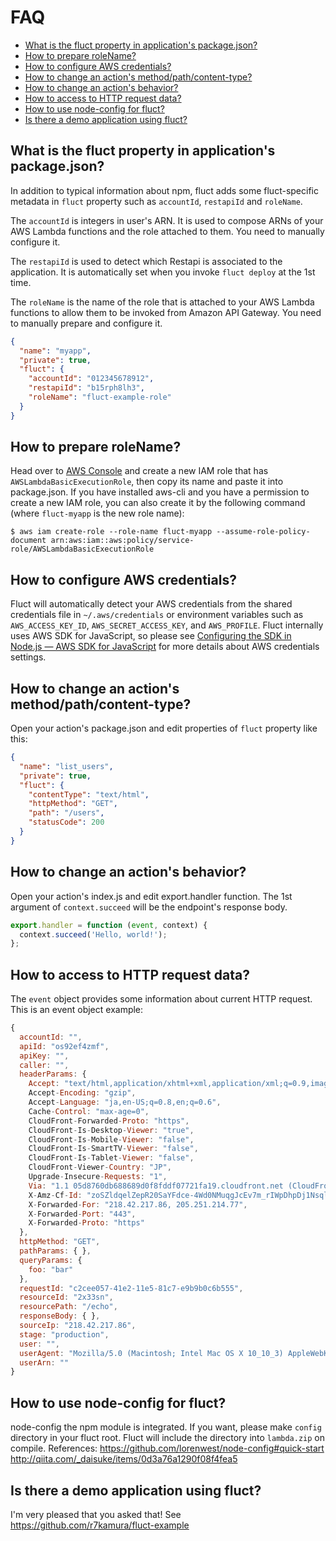 # FAQ
- [What is the fluct property in application's package.json?](#what-is-the-fluct-property-in-applications-packagejson)
- [How to prepare roleName?](#how-to-prepare-rolename)
- [How to configure AWS credentials?](#how-to-configure-aws-credentials)
- [How to change an action's method/path/content-type?](#how-to-change-an-actions-methodpathcontent-type)
- [How to change an action's behavior?](#how-to-change-an-actions-behavior)
- [How to access to HTTP request data?](#how-to-access-to-http-request-data)
- [How to use node-config for fluct?](#how-to-use-node-config-for-fluct)
- [Is there a demo application using fluct?](#is-there-a-demo-application-using-fluct)

## What is the fluct property in application's package.json?
In addition to typical information about npm,
fluct adds some fluct-specific metadata in `fluct` property such as `accountId`, `restapiId` and `roleName`.

The `accountId` is integers in user's ARN. It is used to compose ARNs of your AWS Lambda functions and the role attached to them. You need to manually configure it.

The `restapiId` is used to detect which Restapi is associated to the application. It is automatically set when you invoke `fluct deploy` at the 1st time.

The `roleName` is the name of the role that is attached to your AWS Lambda functions to allow them to be invoked from Amazon API Gateway. You need to manually prepare and configure it.

```json
{
  "name": "myapp",
  "private": true,
  "fluct": {
    "accountId": "012345678912",
    "restapiId": "b15rph8lh3",
    "roleName": "fluct-example-role"
  }
}
```

## How to prepare roleName?
Head over to [AWS Console](https://console.aws.amazon.com) and create a new IAM role
that has `AWSLambdaBasicExecutionRole`, then copy its name and paste it into package.json.
If you have installed aws-cli and you have a permission to create a new IAM role,
you can also create it by the following command (where `fluct-myapp` is the new role name):

```
$ aws iam create-role --role-name fluct-myapp --assume-role-policy-document arn:aws:iam::aws:policy/service-role/AWSLambdaBasicExecutionRole
```

## How to configure AWS credentials?
Fluct will automatically detect your AWS credentials from the shared credentials file in
`~/.aws/credentials` or environment variables such as `AWS_ACCESS_KEY_ID`, `AWS_SECRET_ACCESS_KEY`,
and `AWS_PROFILE`. Fluct internally uses AWS SDK for JavaScript, so please see
[Configuring the SDK in Node.js — AWS SDK for JavaScript](http://docs.aws.amazon.com/AWSJavaScriptSDK/guide/node-configuring.html)
for more details about AWS credentials settings.

## How to change an action's method/path/content-type?
Open your action's package.json and edit properties of `fluct` property like this:

```json
{
  "name": "list_users",
  "private": true,
  "fluct": {
    "contentType": "text/html",
    "httpMethod": "GET",
    "path": "/users",
    "statusCode": 200
  }
}
```

## How to change an action's behavior?
Open your action's index.js and edit export.handler function.
The 1st argument of `context.succeed` will be the endpoint's response body.

```js
export.handler = function (event, context) {
  context.succeed('Hello, world!');
};
```

## How to access to HTTP request data?
The `event` object provides some information about current HTTP request.
This is an event object example:

```js
{
  accountId: "",
  apiId: "os92ef4zmf",
  apiKey: "",
  caller: "",
  headerParams: {
    Accept: "text/html,application/xhtml+xml,application/xml;q=0.9,image/webp,*/*;q=0.8",
    Accept-Encoding: "gzip",
    Accept-Language: "ja,en-US;q=0.8,en;q=0.6",
    Cache-Control: "max-age=0",
    CloudFront-Forwarded-Proto: "https",
    CloudFront-Is-Desktop-Viewer: "true",
    CloudFront-Is-Mobile-Viewer: "false",
    CloudFront-Is-SmartTV-Viewer: "false",
    CloudFront-Is-Tablet-Viewer: "false",
    CloudFront-Viewer-Country: "JP",
    Upgrade-Insecure-Requests: "1",
    Via: "1.1 05d8760db688689d0f8fddf07721fa19.cloudfront.net (CloudFront)",
    X-Amz-Cf-Id: "zoSZldqelZepR20SaYFdce-4Wd0NMuqgJcEv7m_rIWpDhpDj1Nsqlg==",
    X-Forwarded-For: "218.42.217.86, 205.251.214.77",
    X-Forwarded-Port: "443",
    X-Forwarded-Proto: "https"
  },
  httpMethod: "GET",
  pathParams: { },
  queryParams: {
    foo: "bar"
  },
  requestId: "c2cee057-41e2-11e5-81c7-e9b9b0c6b555",
  resourceId: "2x33sn",
  resourcePath: "/echo",
  responseBody: { },
  sourceIp: "218.42.217.86",
  stage: "production",
  user: "",
  userAgent: "Mozilla/5.0 (Macintosh; Intel Mac OS X 10_10_3) AppleWebKit/537.36 (KHTML, like Gecko) Chrome/44.0.2403.130 Safari/537.36",
  userArn: ""
}
```

## How to use node-config for fluct?
node-config the npm module is integrated.
If you want, please make `config` directory in your fluct root.
Fluct will include the directory into `lambda.zip` on compile.
References:
https://github.com/lorenwest/node-config#quick-start
http://qiita.com/_daisuke/items/0d3a76a1290f08f4fea5

## Is there a demo application using fluct?
I'm very pleased that you asked that! See https://github.com/r7kamura/fluct-example
